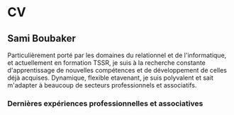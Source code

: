 # CV
## Sami Boubaker

Particulièrement porté par les domaines du relationnel et de l'informatique, et actuellement en formation TSSR, je suis à la recherche constante d'apprentissage de nouvelles compétences et de développement de celles déjà acquises. Dynamique, flexible etavenant, je suis polyvalent et sait m'adapter à beaucoup de secteurs professionnels et associatifs.

### Dernières expériences professionnelles et associatives

